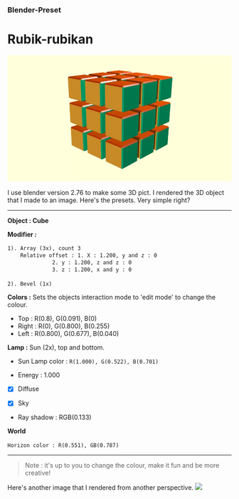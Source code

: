 ### Blender-Preset 
# Rubik-rubikan

![.](https://github.com/deenagoethe/Blender-Preset/blob/master/rubikrubikan%20blender.jpg?raw=true)

I use blender version 2.76 to make some 3D pict.
I rendered the 3D object that I made to an image.
Here's the presets. Very simple right?

---

**Object : Cube** 

**Modifier :**
 
	1). Array (3x), count 3 
	    Relative offset : 1. X : 1.200, y and z : 0
			      2. y : 1.200, z and z : 0
			      3. z : 1.200, x and y : 0

	2). Bevel (1x) 



**Colors :** Sets the objects interaction mode to 'edit mode' to change the colour.
* Top : R(0.8), G(0.091), B(0)
* Right : R(0), G(0.800), B(0.255)
* Left : R(0.800), G(0.677), B(0.040)

**Lamp :** Sun (2x), top and bottom. 
* Sun Lamp color :
```R(1.000), G(0.522), B(0.701)```

* Energy : 1.000
- [x] Diffuse

- [x] Sky
* Ray shadow : RGB(0.133)

**World** 

`Horizon color : R(0.551), GB(0.787)`

---

>Note : it's up to you to change the colour, make it fun and be more creative! 

Here's another image that I rendered from another perspective.
![](https://github.com/deenagoethe/Blender-Preset/blob/master/rubik_dari_bawah.png?raw=true)

